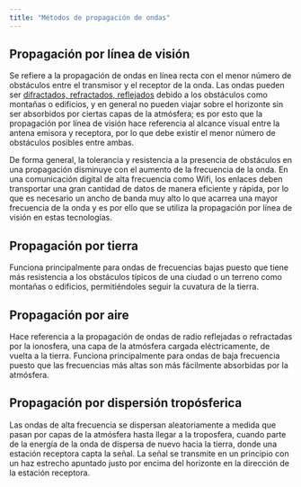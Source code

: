 ```yaml
---
title: "Métodos de propagación de ondas"
---
```


## Propagación por línea de visión

Se refiere a la propagación de ondas en línea recta con el menor número de obstáculos entre el transmisor y el receptor de la onda. Las ondas pueden ser [difractados, refractados, reflejados](#) debido a los obstáculos como montañas o edificios, y en general no pueden viajar sobre el horizonte sin ser absorbidos por ciertas capas de la atmósfera; es por esto que la propagación por línea de visión hace referencia al alcance visual entre la antena emisora y receptora, por lo que debe existir el menor número de obstáculos posibles entre ambas.

De forma general, la tolerancia y resistencia a la presencia de obstáculos en una propagación disminuye con el aumento de la frecuencia de la onda. En una comunicación digital de alta frecuencia como Wifi, los enlaces deben transportar una gran cantidad de datos de manera eficiente y rápida, por lo que es necesario un ancho de banda muy alto lo que acarrea una mayor frecuencia de la onda y es por ello que se utiliza la propagación por línea de visión en estas tecnologías.

## Propagación por tierra

Funciona principalmente para ondas de frecuencias bajas puesto que tiene más resistencia a los obstáculos típicos de una ciudad o un terreno como montañas o edificios, permitiéndoles seguir la cuvatura de la tierra.

## Propagación por aire 

Hace referencia a la propagación de ondas de radio reflejadas o refractadas por la ionosfera, una capa de la atmósfera cargada eléctricamente, de vuelta a la tierra. Funciona principalmente para ondas de baja frecuencia puesto que las frecuencias más altas son más fácilmente absorbidas por la atmósfera.

## Propagación por dispersión tropósferica 

Las ondas de alta frecuencia se dispersan aleatoriamente a medida que pasan por capas de la atmósfera hasta llegar a la troposfera, cuando parte de la energía de la onda de dispersa de nuevo hacia la tierra, donde una estación receptora capta la señal. La señal se transmite en un principio con un haz estrecho apuntado justo por encima del horizonte en la dirección de la estación receptora.
